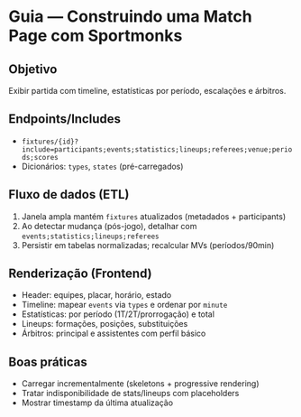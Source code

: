 # Guia — Construindo uma Match Page com Sportmonks

## Objetivo
Exibir partida com timeline, estatísticas por período, escalações e árbitros.

## Endpoints/Includes
- `fixtures/{id}?include=participants;events;statistics;lineups;referees;venue;periods;scores`
- Dicionários: `types`, `states` (pré-carregados)

## Fluxo de dados (ETL)
1) Janela ampla mantém `fixtures` atualizados (metadados + participants)
2) Ao detectar mudança (pós-jogo), detalhar com `events;statistics;lineups;referees`
3) Persistir em tabelas normalizadas; recalcular MVs (períodos/90min)

## Renderização (Frontend)
- Header: equipes, placar, horário, estado
- Timeline: mapear `events` via `types` e ordenar por `minute`
- Estatísticas: por período (1T/2T/prorrogação) e total
- Lineups: formações, posições, substituições
- Árbitros: principal e assistentes com perfil básico

## Boas práticas
- Carregar incrementalmente (skeletons + progressive rendering)
- Tratar indisponibilidade de stats/lineups com placeholders
- Mostrar timestamp da última atualização
